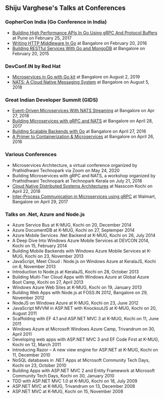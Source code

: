 ## Shiju Varghese's Talks at Conferences

### GopherCon India (Go Conference in India) 
* [Building High Performance APIs In Go Using gRPC And Protocol Buffers](https://www.slideshare.net/shijucv/building-high-performance-apis-in-go-using-grpc-and-protocol-buffers) at Pune on February 25, 2017
* [Writing HTTP Middleware In Go](https://www.slideshare.net/shijucv/writing-http-middleware-in-go) at Bangalore on February 20, 2016
* [Building RESTful Services With Go and MongoDB](https://www.slideshare.net/shijucv/building-restful-services-with-go-and-mongodb) at Bangalore on February 20, 2015

### DevConf.IN by Red Hat
* [Microservices in Go with Go kit](https://www.slideshare.net/shijucv/microservices-in-go-with-go-kit-160052525) at Bangalore on August 2, 2019
* [NATS: A Cloud Native Messaging System](https://www.slideshare.net/shijucv/nats-a-cloud-native-messaging-system) at Bangalore on August 5, 2018

### Great Indian Developer Summit (GIDS) 
* [Event-Driven Microservices With NATS Streaming](https://www.slideshare.net/shijucv/building-microservices-with-grpc-and-nats) at Bangalore on Apr 27, 2018
* [Building Microservices with gRPC and NATS](https://www.slideshare.net/shijucv/building-microservices-with-grpc-and-nats) at Bangalore on April 28, 2017
* [Building Scalable Backends with Go](https://www.slideshare.net/shijucv/building-scalable-backends-with-go) at Bangalore on April 27, 2016
* [A Primer to Containerization & Microservices](https://www.slideshare.net/shijucv/a-primer-to-containerization-microservices) at Bangalore on April 26, 2016

### Various Conferences
* Microservices Architecture, a virtual conference organized by Prathidhwani Technopark via Zoom on May 24, 2020 
* Building Microservices with gRPC and NATS, a workshop organized by Prathidhwani Technopark at Technopark Kerala on July 21, 2018 
* [Cloud Native Distributed Systems Architectures](https://www.slideshare.net/shijucv/cloud-native-distributed-systems-architectures) at Nasscom Kochi on April 22, 2018
* [Inter-Process Communication in Microservices using gRPC](https://www.slideshare.net/shijucv/interprocess-communication-in-microservices-using-grpc) at Walmart, Bangalore on April 29, 2017

### Talks on .Net, Azure and Node.js
* Azure Service Bus at K-MUG, Kochi on 20, December 2014
* Azure DocumentDB at K-MUG, Kochi on 27, Septemper 2014
* Azure Mobile Services .Net Backend at K-MUG, Kochi on 26, July 2014
* A Deep Dive Into Windows Azure Mobile Services at DEVCON 2014, Kochi on 15, February 2014
* Building Mobile Backends with Windows Azure Mobile Services at K-MUG, Kochi on 23, November 2013
* JavaScript, Meet Cloud : Node.js on Windows Azure at KeralaJS, Kochi on 8, November 2013
* Introduction to Node.js at KeralaJS, Kochi on 28, October 2013
* Building Multi-Tier Cloud Apps with Windows Azure at Global Azure Boot Camp, Kochi on 27, April 2013
* Windows Azure Web Sites at K-MUG, Kochi on 19, January 2013
* Building Web Apps with Node.js at FOSS.IN 2012, Bangalore on 29, November 2012
* NodeJS on Windows Azure at K-MUG, Kochi on 23, June 2012 
* JavaScript MVVM in ASP.NET with KnockoutJS at K-MUG, Kochi on 20, August 2011 
* Scaffolding with EF 4.1 and ASP.NET MVC 3 at K-MUG, Kochi on 11, June 2011
* Windows Azure at Microsoft Windows Azure Camp, Trivandrum on 30, April 2011
* Developing web apps with ASP.NET MVC 3 and EF Code First  at K-MUG, Kochi on 12, March 2011
* Introducing Razor – A new view engine for ASP.NET at K-MUG, Kochi on 11, December 2010
* NoSQL databases in .NET Apps at Microsoft Community Tech Days, Kochi on 23, October 2010
* Building Apps with ASP.NET MVC 2 and Entity Framework at Microsoft Community Tech Days, Kochi on 30, January 2010
* TDD with ASP.NET MVC 1.0 at K-MUG, Kochi on 18, July 2009
* ASP.NET MVC at K-MUG, Trivandrum on 13, December 2008
* ASP.NET MVC at K-MUG, Kochi on 15, November 2008

